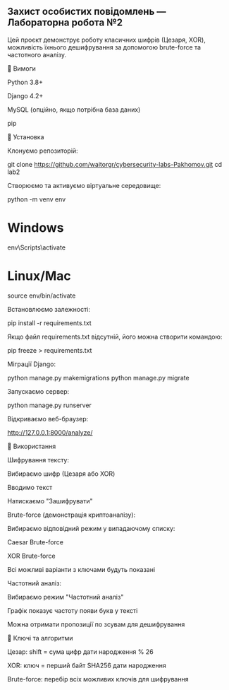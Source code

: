 ## Захист особистих повідомлень — Лабораторна робота №2

Цей проєкт демонструє роботу класичних шифрів (Цезаря, XOR), можливість їхнього дешифрування за допомогою brute-force та частотного аналізу.

🔹 Вимоги

Python 3.8+

Django 4.2+

MySQL (опційно, якщо потрібна база даних)

pip

🔹 Установка

Клонуємо репозиторій:

git clone https://github.com/waitorgr/cybersecurity-labs-Pakhomov.git
cd lab2


Створюємо та активуємо віртуальне середовище:

python -m venv env
# Windows
env\Scripts\activate
# Linux/Mac
source env/bin/activate


Встановлюємо залежності:

pip install -r requirements.txt


Якщо файл requirements.txt відсутній, його можна створити командою:

pip freeze > requirements.txt




Міграції Django:

python manage.py makemigrations
python manage.py migrate


Запускаємо сервер:

python manage.py runserver


Відкриваємо веб-браузер:

http://127.0.0.1:8000/analyze/

🔹 Використання

Шифрування тексту:

Вибираємо шифр (Цезаря або XOR)

Вводимо текст

Натискаємо "Зашифрувати"

Brute-force (демонстрація криптоаналізу):

Вибираємо відповідний режим у випадаючому списку:

Caesar Brute-force

XOR Brute-force

Всі можливі варіанти з ключами будуть показані

Частотний аналіз:

Вибираємо режим "Частотний аналіз"

Графік показує частоту появи букв у тексті

Можна отримати пропозиції по зсувам для дешифрування

🔹 Ключі та алгоритми

Цезар: shift = сума цифр дати народження % 26

XOR: ключ = перший байт SHA256 дати народження

Brute-force: перебір всіх можливих ключів для шифрування